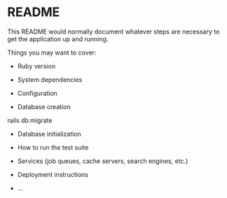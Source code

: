 # README

This README would normally document whatever steps are necessary to get the
application up and running.

Things you may want to cover:

* Ruby version

* System dependencies

* Configuration

* Database creation

rails db:migrate

* Database initialization

* How to run the test suite

* Services (job queues, cache servers, search engines, etc.)

* Deployment instructions

* ...
